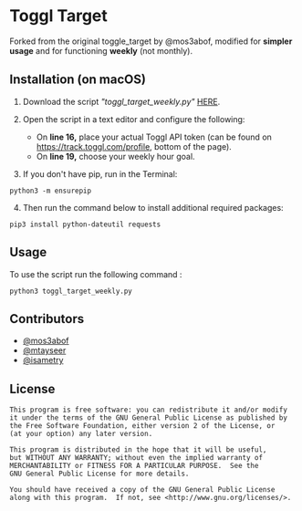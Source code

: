 Toggl Target
============

Forked from the original toggle_target by @mos3abof, modified for **simpler usage** and for functioning **weekly** (not monthly).


Installation (on macOS)
---------------------

1. Download the script _"toggl_target_weekly.py"_ [HERE](https://github.com/isametry/toggl_target_weekly/releases/download/one-file/toggl_target_weekly.py).
2. Open the script in a text editor and configure the following: 
   * On **line 16,** place your actual Toggl API token (can be found on https://track.toggl.com/profile, bottom of the page).
   * On **line 19,** choose your weekly hour goal.

3. If you don't have pip, run in the Terminal:
```
python3 -m ensurepip
```
4. Then run the command below to install additional required packages:
```
pip3 install python-dateutil requests
```




Usage
-----

To use the script run the following command :

```
python3 toggl_target_weekly.py
```


Contributors
-------------

* [@mos3abof](http://www.mos3abof.com)
* [@mtayseer](http://www.mtayseer.net)
* [@isametry](http://github.com/isametry/)

License
-------

```
This program is free software: you can redistribute it and/or modify
it under the terms of the GNU General Public License as published by
the Free Software Foundation, either version 2 of the License, or
(at your option) any later version.

This program is distributed in the hope that it will be useful,
but WITHOUT ANY WARRANTY; without even the implied warranty of
MERCHANTABILITY or FITNESS FOR A PARTICULAR PURPOSE.  See the
GNU General Public License for more details.

You should have received a copy of the GNU General Public License
along with this program.  If not, see <http://www.gnu.org/licenses/>.
```
